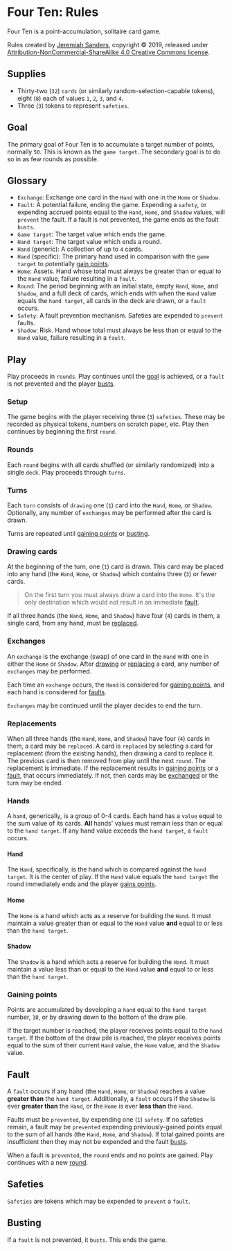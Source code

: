 # Four Ten: Rules

Four Ten is a point-accumulation, solitaire card game.

Rules created by [Jeremiah Sanders][], copyright &copy; 2019, released under [Attribution-NonCommercial-ShareAlike 4.0 Creative Commons license][].

## Supplies

- Thirty-two (`32`) `cards` (or similarly random-selection-capable tokens), eight (`8`) each of values `1`, `2`, `3`, and `4`.
- Three (`3`) tokens to represent `safeties`.

## Goal

The primary goal of Four Ten is to accumulate a target number of points, normally `50`. This is known as the `game target`. The secondary goal is to do so in as few rounds as possible.

## Glossary

- `Exchange`: Exchange one card in the `Hand` with one in the `Home` or `Shadow`.
- `Fault`: A potential failure, ending the game. Expending a `safety`, or expending accrued points equal to the `Hand`, `Home`, and `Shadow` values, will `prevent` the fault. If a fault is not prevented, the game ends as the fault `busts`.
- `Game target`: The target value which ends the game.
- `Hand target`: The target value which ends a round.
- `Hand` (generic): A collection of up to `4` cards.
- `Hand` (specific): The primary hand used in comparison with the `game target` to potentially [gain points][].
- `Home`: Assets. Hand whose total must always be greater than or equal to the `Hand` value, failure resulting in a `fault`.
- `Round`: The period beginning with an initial state, empty `Hand`, `Home`, and `Shadow`, and a full deck of cards, which ends with when the `Hand` value equals the `hand target`, all cards in the deck are drawn, or a `fault` occurs.
- `Safety`: A fault prevention mechanism. Safeties are expended to `prevent` faults.
- `Shadow`: Risk. Hand whose total must always be less than or equal to the `Hand` value, failure resulting in a `fault`.

## Play

Play proceeds in `rounds`. Play continues until the [goal][] is achieved, or a `fault` is not prevented and the player [busts][].

### Setup

The game begins with the player receiving three (`3`) `safeties`. These may be recorded as physical tokens, numbers on scratch paper, etc. Play then continues by beginning the first `round`.

### Rounds

Each `round` begins with all cards shuffled (or similarly randomized) into a single `deck`. Play proceeds through `turns`.

### Turns

Each `turn` consists of `drawing` one (`1`) card into the `Hand`, `Home`, or `Shadow`. Optionally, any number of `exchanges` may be performed after the card is drawn.

Turns are repeated until [gaining points][] or [busting][].

### Drawing cards

At the beginning of the turn, one (`1`) card is drawn. This card may be placed into any hand (the `Hand`, `Home`, or `Shadow`) which contains three (`3`) or fewer cards.

> On the first turn you must always draw a card into the `Home`. It's the only destination which would not result in an immediate [fault][].

If all three hands (the `Hand`, `Home`, and `Shadow`) have four (`4`) cards in them, a single card, from any hand, must be [replaced][].

### Exchanges

An `exchange` is the exchange (swap) of one card in the `Hand` with one in either the `Home` or `Shadow`. After [drawing][] or [replacing][] a card, any number of `exchanges` may be performed.

Each time an `exchange` occurs, the `Hand` is considered for [gaining points][], and each hand is considered for [faults][].

`Exchanges` may be continued until the player decides to end the turn.

### Replacements

When all three hands (the `Hand`, `Home`, and `Shadow`) have four (`4`) cards in them, a card may be `replaced`. A card is `replaced` by selecting a card for replacement (from the existing hands), then drawing a card to replace it. The previous card is then removed from play until the next `round`. The replacement is immediate. If the replacement results in [gaining points][] or a [fault][], that occurs immediately. If not, then cards may be [exchanged][] or the turn may be ended.

### Hands

A `hand`, generically, is a group of 0-4 cards. Each hand has a `value` equal to the sum value of its cards. **All** hands' values must remain less than or equal to the `hand target`. If any hand value exceeds the `hand target`, a `fault` occurs.

#### Hand

The `Hand`, specifically, is the hand which is compared against the `hand target`. It is the center of play. If the `Hand` value equals the `hand target` the round immediately ends and the player [gains points][].

#### Home

The `Home` is a hand which acts as a reserve for building the `Hand`. It must maintain a value greater than or equal to the `Hand` value **and** equal to or less than the `hand target`.

#### Shadow

The `Shadow` is a hand which acts a reserve for building the `Hand`. It must maintain a value less than or equal to the `Hand` value **and** equal to or less than the `hand target`.

### Gaining points

Points are accumulated by developing a `hand` equal to the `hand target` number, `10`, or by drawing down to the bottom of the draw pile.

If the target number is reached, the player receives points equal to the `hand target`. If the bottom of the draw pile is reached, the player receives points equal to the sum of their current `Hand` value, the `Home` value, and the `Shadow` value.

## Fault

A `fault` occurs if any hand (the `Hand`, `Home`, or `Shadow`) reaches a value **greater than** the `hand target`. Additionally, a `fault` occurs if the `Shadow` is ever **greater than** the `Hand`, or the `Home` is ever **less than** the `Hand`.

Faults must be `prevented`, by expending one (`1`) `safety`. If no safeties remain, a fault may be `prevented` expending previously-gained points equal to the sum of all hands (the `Hand`, `Home`, and `Shadow`). If total gained points are insufficient then they may not be expended and the fault [busts][].

When a fault is `prevented`, the `round` ends and no points are gained. Play continues with a new [round][].

## Safeties

`Safeties` are tokens which may be expended to `prevent` a `fault`.

## Busting

If a `fault` is not prevented, it `busts`. This ends the game.

[attribution-noncommercial-sharealike 4.0 creative commons license]: https://creativecommons.org/licenses/by-nc-sa/4.0/
[busting]: #Busting
[busts]: #Busting
[drawing]: #Drawing%20cards
[exchanged]: #Exchanges
[fault]: #Fault
[faults]: #Fault
[gain points]: #Gaining%20points
[gaining points]: #Gaining%20points
[gains points]: #Gaining%20points
[goal]: #Goal
[jeremiah sanders]: https://www.jeremiahsanders.com
[replaced]: #Replacements
[replacing]: #Replacements
[round]: #Rounds
